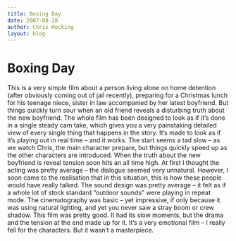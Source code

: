 ```yaml
---
title: Boxing Day
date: 2007-08-28
author: Chris Hocking
layout: blog
---
```

# Boxing Day

This is a very simple film about a person living alone on home detention (after obviously coming out of jail recently), preparing for a Christmas lunch for his teenage niece, sister in law accompanied by her latest boyfriend. But things quickly turn sour when an old friend reveals a disturbing truth about the new boyfriend. The whole film has been designed to look as if it’s done in a single steady cam take, which gives you a very painstaking detailed view of every single thing that happens in the story. It’s made to look as if it’s playing out in real time – and it works. The start seems a tad slow – as we watch Chris, the main character prepare, but things quickly speed up as the other characters are introduced. When the truth about the new boyfriend is reveal tension soon hits an all time high. At first I thought the acting was pretty average – the dialogue seemed very unnatural. However, I soon came to the realisation that in this situation, this is how these people would have really talked. The sound design was pretty average – it felt as if a whole lot of stock standard “outdoor sounds” were playing in repeat mode. The cinematography was basic – yet impressive, if only because it was using natural lighting, and yet you never saw a stray boom or crew shadow. This film was pretty good. It had its slow moments, but the drama and the tension at the end made up for it. It’s a very emotional film – I really fell for the characters. But it wasn’t a masterpiece.